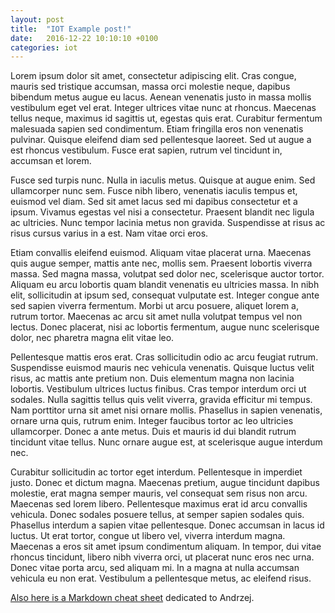```yaml
---
layout: post
title:  "IOT Example post!"
date:   2016-12-22 10:10:10 +0100
categories: iot
---
```

Lorem ipsum dolor sit amet, consectetur adipiscing elit. Cras congue, mauris sed tristique accumsan, massa orci molestie neque, dapibus bibendum metus augue eu lacus. Aenean venenatis justo in massa mollis vestibulum eget vel erat. Integer ultrices vitae nunc at rhoncus. Maecenas tellus neque, maximus id sagittis ut, egestas quis erat. Curabitur fermentum malesuada sapien sed condimentum. Etiam fringilla eros non venenatis pulvinar. Quisque eleifend diam sed pellentesque laoreet. Sed ut augue a est rhoncus vestibulum. Fusce erat sapien, rutrum vel tincidunt in, accumsan et lorem.

Fusce sed turpis nunc. Nulla in iaculis metus. Quisque at augue enim. Sed ullamcorper nunc sem. Fusce nibh libero, venenatis iaculis tempus et, euismod vel diam. Sed sit amet lacus sed mi dapibus consectetur et a ipsum. Vivamus egestas vel nisi a consectetur. Praesent blandit nec ligula ac ultricies. Nunc tempor lacinia metus non gravida. Suspendisse at risus ac risus cursus varius in a est. Nam vitae orci eros.

Etiam convallis eleifend euismod. Aliquam vitae placerat urna. Maecenas quis augue semper, mattis ante nec, mollis sem. Praesent lobortis viverra massa. Sed magna massa, volutpat sed dolor nec, scelerisque auctor tortor. Aliquam eu arcu lobortis quam blandit venenatis eu ultricies massa. In nibh elit, sollicitudin at ipsum sed, consequat vulputate est. Integer congue ante sed sapien viverra fermentum. Morbi ut arcu posuere, aliquet lorem a, rutrum tortor. Maecenas ac arcu sit amet nulla volutpat tempus vel non lectus. Donec placerat, nisi ac lobortis fermentum, augue nunc scelerisque dolor, nec pharetra magna elit vitae leo.

Pellentesque mattis eros erat. Cras sollicitudin odio ac arcu feugiat rutrum. Suspendisse euismod mauris nec vehicula venenatis. Quisque luctus velit risus, ac mattis ante pretium non. Duis elementum magna non lacinia lobortis. Vestibulum ultrices luctus finibus. Cras tempor interdum orci ut sodales. Nulla sagittis tellus quis velit viverra, gravida efficitur mi tempus. Nam porttitor urna sit amet nisi ornare mollis. Phasellus in sapien venenatis, ornare urna quis, rutrum enim. Integer faucibus tortor ac leo ultricies ullamcorper. Donec a ante metus. Duis et mauris id dui blandit rutrum tincidunt vitae tellus. Nunc ornare augue est, at scelerisque augue interdum nec.

Curabitur sollicitudin ac tortor eget interdum. Pellentesque in imperdiet justo. Donec et dictum magna. Maecenas pretium, augue tincidunt dapibus molestie, erat magna semper mauris, vel consequat sem risus non arcu. Maecenas sed lorem libero. Pellentesque maximus erat id arcu convallis vehicula. Donec sodales posuere tellus, at semper sapien sodales quis. Phasellus interdum a sapien vitae pellentesque. Donec accumsan in lacus id luctus. Ut erat tortor, congue ut libero vel, viverra interdum magna. Maecenas a eros sit amet ipsum condimentum aliquam. In tempor, dui vitae rhoncus tincidunt, libero nibh viverra orci, ut placerat nunc eros nec urna. Donec vitae porta arcu, sed aliquam mi. In a magna at nulla accumsan vehicula eu non erat. Vestibulum a pellentesque metus, ac eleifend risus.

[Also here is a Markdown cheat sheet](https://github.com/adam-p/markdown-here/wiki/Markdown-Cheatsheet) dedicated to Andrzej.
